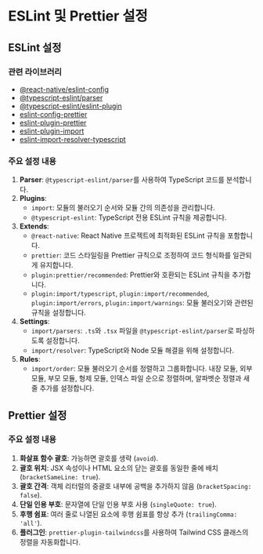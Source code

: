 # ESLint 및 Prettier 설정

## ESLint 설정

### 관련 라이브러리
- [@react-native/eslint-config](https://github.com/facebook/react-native/tree/HEAD/packages/eslint-config-react-native#readme)
- [@typescript-eslint/parser](https://typescript-eslint.io/packages/parser/)
- [@typescript-eslint/eslint-plugin](https://typescript-eslint.io/packages/eslint-plugin/)
- [eslint-config-prettier](https://github.com/prettier/eslint-config-prettier#readme)
- [eslint-plugin-prettier](https://github.com/prettier/eslint-plugin-prettier)
- [eslint-plugin-import](https://github.com/import-js/eslint-plugin-import)
- [eslint-import-resolver-typescript](https://github.com/import-js/eslint-import-resolver-typescript#readme)

### 주요 설정 내용

1. **Parser**: `@typescript-eslint/parser`를 사용하여 TypeScript 코드를 분석합니다.
2. **Plugins**:
   - `import`: 모듈의 불러오기 순서와 모듈 간의 의존성을 관리합니다.
   - `@typescript-eslint`: TypeScript 전용 ESLint 규칙을 제공합니다.
3. **Extends**:
   - `@react-native`: React Native 프로젝트에 최적화된 ESLint 규칙을 포함합니다.
   - `prettier`: 코드 스타일링을 Prettier 규칙으로 조정하여 코드 형식화를 일관되게 유지합니다.
   - `plugin:prettier/recommended`: Prettier와 호환되는 ESLint 규칙을 추가합니다.
   - `plugin:import/typescript`, `plugin:import/recommended`, `plugin:import/errors`, `plugin:import/warnings`: 모듈 불러오기와 관련된 규칙을 설정합니다.
4. **Settings**:
   - `import/parsers`: `.ts`와 `.tsx` 파일을 `@typescript-eslint/parser`로 파싱하도록 설정합니다.
   - `import/resolver`: TypeScript와 Node 모듈 해결을 위해 설정합니다.
5. **Rules**:
   - `import/order`: 모듈 불러오기 순서를 정렬하고 그룹화합니다. 내장 모듈, 외부 모듈, 부모 모듈, 형제 모듈, 인덱스 파일 순으로 정렬하며, 알파벳순 정렬과 새 줄 추가를 설정합니다.

## Prettier 설정

### 주요 설정 내용

1. **화살표 함수 괄호**: 가능하면 괄호를 생략 (`avoid`).
2. **괄호 위치**: JSX 속성이나 HTML 요소의 닫는 괄호를 동일한 줄에 배치 (`bracketSameLine: true`).
3. **괄호 간격**: 객체 리터럴의 중괄호 내부에 공백을 추가하지 않음 (`bracketSpacing: false`).
4. **단일 인용 부호**: 문자열에 단일 인용 부호 사용 (`singleQuote: true`).
5. **후행 쉼표**: 여러 줄로 나열된 요소에 후행 쉼표를 항상 추가 (`trailingComma: 'all'`).
6. **플러그인**: `prettier-plugin-tailwindcss`를 사용하여 Tailwind CSS 클래스의 정렬을 자동화합니다.
